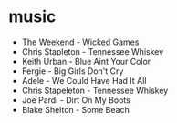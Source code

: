 # music
- The Weekend - Wicked Games
- Chris Stapleton - Tennessee Whiskey
- Keith Urban - Blue Aint Your Color
- Fergie - Big Girls Don't Cry
- Adele - We Could Have Had It All
- Chris Stapeleton - Tennessee Whiskey
- Joe Pardi - Dirt On My Boots
- Blake Shelton - Some Beach
